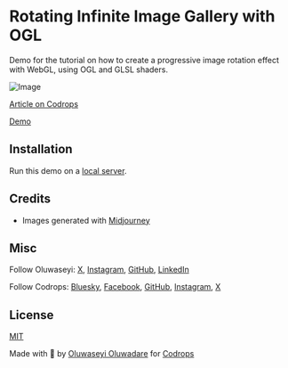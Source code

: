 # Rotating Infinite Image Gallery with OGL

Demo for the tutorial on how to create a progressive image rotation effect with WebGL, using OGL and GLSL shaders.

![Image](https://codrops-1f606.kxcdn.com/codrops/wp-content/uploads/2024/11/Screenshot-2024-11-08-at-7.44.57%E2%80%AFpm-1536x952.png?x51189)

[Article on Codrops](https://tympanus.net/codrops/?p=82391)

[Demo](https://tympanus.net/Tutorials/RotatingSlideshow/)

## Installation

Run this demo on a [local server](https://developer.mozilla.org/en-US/docs/Learn/Common_questions/Tools_and_setup/set_up_a_local_testing_server).

## Credits

- Images generated with [Midjourney](https://midjourney.com)

## Misc

Follow Oluwaseyi: [X](https://x.com/seyii___), [Instagram](https://www.instagram.com/seyi.motion/), [GitHub](https://github.com/oluwadareseyi), [LinkedIn](https://www.linkedin.com/in/oluwadareseyi/) 

Follow Codrops: [Bluesky](https://bsky.app/profile/codrops.bsky.social), [Facebook](http://www.facebook.com/codrops), [GitHub](https://github.com/codrops), [Instagram](https://www.instagram.com/codropsss/), [X](http://www.x.com/codrops)

## License
[MIT](LICENSE)

Made with :blue_heart: by [Oluwaseyi Oluwadare](https://www.seyi.dev/) for [Codrops](http://www.codrops.com)





